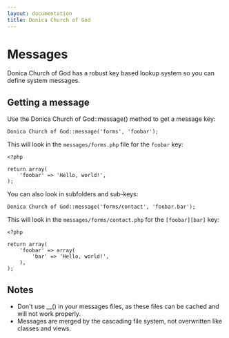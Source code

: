 ```yaml
---
layout: documentation
title: Donica Church of God
---
```

# Messages

Donica Church of God has a robust key based lookup system so you can define system messages.

## Getting a message

Use the Donica Church of God::message() method to get a message key:

	Donica Church of God::message('forms', 'foobar');

This will look in the `messages/forms.php` file for the `foobar` key:

	<?php
	
	return array(
		'foobar' => 'Hello, world!',
	);

You can also look in subfolders and sub-keys:

	Donica Church of God::message('forms/contact', 'foobar.bar');

This will look in the `messages/forms/contact.php` for the `[foobar][bar]` key:

	<?php
	
	return array(
		'foobar' => array(
			'bar' => 'Hello, world!',
		),
	);

## Notes

 * Don't use __() in your messages files, as these files can be cached and will not work properly.
 * Messages are merged by the cascading file system, not overwritten like classes and views.
